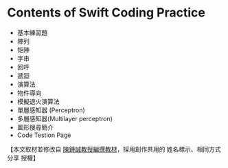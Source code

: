 #  Contents of Swift Coding Practice

- 基本練習題
- 陣列
- 矩陣
- 字串
- 回呼
- 遞迴
- 演算法
- 物件導向
- 模擬退火演算法
- 單層感知器 (Perceptron)
- 多層感知器(Multilayer perceptron)
- 圖形搜尋簡介
- Code Testion Page


【本文取材並修改自 [陳鍾誠教授編撰教材](http://ccc.nqu.edu.tw/wd.html#book:home)，採用創作共用的 姓名標示、相同方式分享 授權】